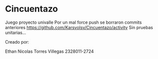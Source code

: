 # Cincuentazo
Juego proyecto univalle
Por un mal force push se borraron commits anteriores
https://github.com/Karsvolsv/Cincuentazo/activity
Sin pruebas unitarias...

Creado por:

Ethan Nicolas Torres Villegas
2328011-2724

